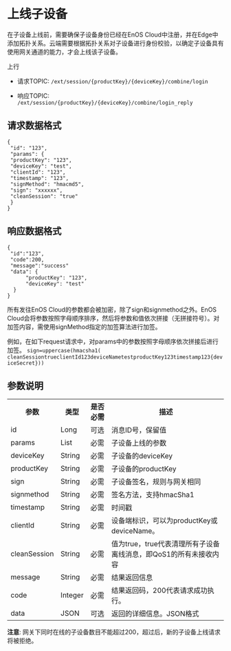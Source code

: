 # 上线子设备

在子设备上线前，需要确保子设备身份已经在EnOS Cloud中注册，并在Edge中添加拓扑关系。云端需要根据拓扑关系对子设备进行身份校验，以确定子设备具有使用网关通道的能力，才会上线该子设备。

上行
- 请求TOPIC: `/ext/session/{productKey}/{deviceKey}/combine/login`

- 响应TOPIC: `/ext/session/{productKey}/{deviceKey}/combine/login_reply`

## 请求数据格式

```
{
 "id": "123",
 "params": {
 "productKey": "123",
 "deviceKey": "test",
 "clientId": "123",
 "timestamp": "123",
 "signMethod": "hmacmd5",
 "sign": "xxxxxx",
 "cleanSession": "true"
 }
}

```

## 响应数据格式

```
{
 "id":"123",
 "code":200,
 "message":"success"
 "data": {
      "productKey": "123",
      "deviceKey": "test"
  }
}

```

所有发往EnOS Cloud的参数都会被加密，除了sign和signmethod之外。EnOS Cloud会将参数按照字母顺序排序，然后将参数和值依次拼接（无拼接符号）。对加签内容，需使用signMethod指定的加签算法进行加签。

例如，在如下request请求中，对params中的参数按照字母顺序依次拼接后进行加签。
`sign=uppercase(hmacsha1( cleanSessiontrueclientId123deviceNametestproductKey123timestamp123{deviceSecret}))`


## 参数说明

<table>
  <tr>
    <th>参数</th>
    <th>类型</th>
    <th>是否必需</th>
    <th>描述</th>
  </tr>
  <tr>
    <td>id</td>
    <td>Long</td>
    <td>可选 </td>
    <td>消息ID号，保留值</td>
  </tr>
  <tr>
    <td>params</td>
    <td>List</td>
    <td>必需</td>
    <td>子设备上线的参数</td>
  </tr>
  <tr>
    <td>deviceKey</td>
    <td>String</td>
    <td>必需 </td>
    <td>子设备的deviceKey</td>
  </tr>
  <tr>
    <td>productKey</td>
    <td>String</td>
    <td>必需 </td>
    <td>子设备的productKey</td>
  </tr>
  <tr>
    <td>sign</td>
    <td>String</td>
    <td>必需 </td>
    <td>子设备签名，规则与网关相同 </td>
  </tr>
  <tr>
    <td>signmethod</td>
    <td>String</td>
    <td>必需 </td>
    <td>签名方法，支持hmacSha1</td>
  </tr>
  <tr>
    <td>timestamp</td>
    <td>String</td>
    <td>必需 </td>
    <td>时间戳</td>
  </tr>
  <tr>
    <td>clientId</td>
    <td>String</td>
    <td>必需 </td>
    <td>设备端标识，可以为productKey或deviceName。 </td>
  </tr>
  <tr>
    <td>cleanSession </td>
    <td>String </td>
    <td>必需 </td>
    <td>值为true，true代表清理所有子设备离线消息，即QoS1的所有未接收内容 </td>
  </tr>
  <tr>
    <td>message </td>
    <td>String</td>
    <td>必需 </td>
    <td>结果返回信息 </td>
  </tr>
  <tr>
    <td>code</td>
    <td>Integer</td>
    <td>必需 </td>
    <td>结果返回码，200代表请求成功执行。 </td>
  </tr>
  <tr>
    <td>data</td>
    <td>JSON</td>
    <td>可选</td>
    <td>返回的详细信息。JSON格式 </td>
  </tr>
</table>

**注意**: 网关下同时在线的子设备数目不能超过200，超过后，新的子设备上线请求将被拒绝。
